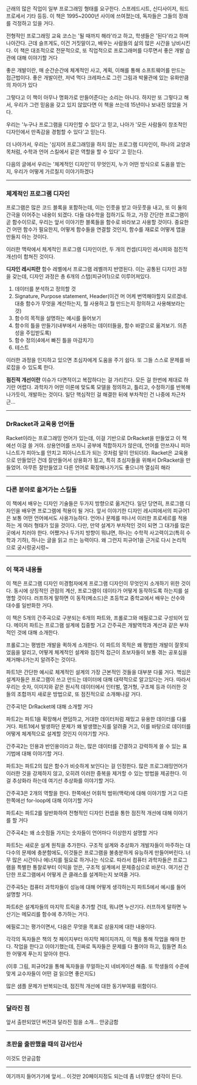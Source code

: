  근래의 많은 직업이 일부 프로그래밍 형태를 요구한다. 스프레드시트, 신디사이저, 워드프로세서 기타 등등. 이 책은 1995~2000년 사이에 쓰여졌는데, 독자들은 그들의 장래를 걱정하고 있을 거다.
 
 전형적인 프로그래밍 교육 코스는 '될 때까지 해라'라고 하고, 학생들은 '된다'라고 하며 나아간다. 근데 슬프게도, 이건 거짓말이고, 배우는 사람들의 삶의 많은 시간을 낭비시킨다. 이 책은 대조적으로 전문적으로, 또 직업적으로 프로그래머를 다루면서 좋은 개발 습관에 대해 이야기할 거다
 
 좋은 개발이란, 매 순간순간에 체계적인 사고, 계획, 이해를 통해 소프트웨어를 만드는 접근법이다. 좋은 개발이란, 저녁 먹다 크레파스로 그린 그림과 박물관에 있는 유화만큼의 차이가 있다
 
 그렇다고 이 책이 아무나 명화가로 만들어준다는 소리는 아니다. 하지만 또 그렇다고 해서, 우리가 그런 믿음을 갖고 있지 않았다면 이 책을 쓰는데 15년이나 보내진 않았을 거다.
 
 우리는 '누구나 프로그램을 디자인할 수 있다'고 믿고, 나아가 '모든 사람들이 창조적인 디자인에서 만족감을 경험할 수 있다'고 믿는다.
 
 더 나아가서, 우리는 '심지어 프로그래밍을 하지 않는 프로그램 디자인이, 하나의 교양과목처럼, 수학과 언어 스킬에서 같은 역할을 할 수 있다' 고 믿는다.
 
 다음의 글에서 우리는 '체계적인 디자인'이 무엇인지, 누가 어떤 방식으로 도움을 받는지, 우리가 어떻게 가르칠지 이야기하겠다
 
 
 
---

### 체계적인 프로그램 디자인

 프로그램은 많은 코드 블록을 포함하는데, 이는 인풋을 받고 아웃풋을 내고, 또 이 둘의 간극을 이어주는 내용이 되겠다. 다들 대수학을 접하기도 하고, 가장 간단한 프로그램이 곧 함수이므로, 우리는 앞서 이야기한 블록들을 함수로 바라보고 사용할 것이다. 중요한 건 어떤 함수가 필요한지, 어떻게 함수들을 연결할 것인지, 함수를 재료로 어떻게 앱을 만들지 아는 것이다.

 이러한 맥락에서 체계적인 프로그램 디자인이란, 두 개의 컨셉(디자인 레시피와 점진적 개선)이 합쳐진 것이다.

 **디자인 레시피란** 함수 레벨에서 프로그램 레벨까지 반영된다. 이는 공통된 디자인 과정을 갖는데, 디자인 과정은 총 6개의 스탭(피규어1)으로 이루어져있다.
 
  1. 데이터를 분석하고 정의할 것
  2. Signature, Purpose statement, Header(이건 머 어케 번역해야할지 모르겠네. 대충 함수가 무엇을 계산하는지, 뭘 사용하고 뭘 만드는지 정의하고 사용해보라는 것)
  3. 함수의 목적을 설명하는 예시를 들어보기
  4. 함수의 틀을 만들기(내부에서 사용하는 데이터들을, 함수 바깥으로 옮겨보기. 의존성을 주입받도록)
  5. 함수 정의(4에서 빠진 틀을 마감치기)
  6. 테스트
 
 이러한 과정을 인지하고 있으면 초심자에게 도움을 주기 쉽다. 또 그들 스스로 문제를 바로잡을 수 있도록 한다.
 
 **점진적 개선이란** 이슈가 다면적이고 복잡하다는 걸 가리킨다. 모든 걸 한번에 제대로 하기란 어렵다. 과학자가 어떤 이론에 맞도록 모델을 정의하고, 틀리고, 수정하기를 반복해나가듯이, 개발하는 것이다. 일단 핵심적인 걸 해결한 뒤에 부차적인 건 나중에 차근차근...


---

### DrRacket과 교육용 언어들 

 Racket이라는 프로그래밍 언어가 있는데, 이걸 기반으로 DrRacket을 만들었고 이 책에선 이걸 쓸 거야. 상용언어를 쓰자니 공부에 적합하지가 않은데, 언어를 안쓰자니 피아니스트가 피아노를 안치고 피아니스트가 되는 것처럼 말이 안되더라.
 Racket은 교육용으로 만들었던 건데 잘만들어서 상용화가 됬고, 특히 초심자들을 위해서 DrRacket을 만들었어. 아무튼 잘만들었고 다른 언어로 확장해나가기도 좋으니까 열심히 해라
 
---

### 다른 분야로 옮겨가는 스킬들

 이 책에서 배우는 디자인 기술들은 두가지 방향으로 옮겨간다. 일단 당연히, 프로그램 디자인을 배우면 프로그램에 적용이 될 거다. 앞서 이야기한 디자인 레시피에서의 피규어1은 보통 어떤 언어에서도 사용가능하다. 언어나 문제를 떠나서 이러한 프로세르를 적용하는 게 여러 형태가 있을 것이다. 다만, 만약 설계가 부차적인 것이 되면 그 대가를 많은 곳에서 치러야 한다.
 어쨌거나 두가지 방향이 뭐냐면, 하나는 수학적 사고력이고(특히 수학과 기하), 하나는 글을 읽고 쓰는 능력이다. 왜 그런지 피규어1을 근거로 다시 논리적으로 궁시렁궁시렁~ 
 
---

### 이 책과 내용들

 이 책은 프로그램 디자인 미경험자에게 프로그램 디자인이 무엇인지 소개하기 위한 것이다. 동시에 상징적인 관점의 계산, 프로그램이 데이타가 어떻게 동작하도록 하는지를 설명할 것이다. 러프하게 말하면 이 동작(메소드)은 초등학교 중학교에서 배우는 산수와 대수를 일반화한 거다.
 
 이 책은 5개의 간주곡으로 구분되는 6개의 파트와, 프롤로그와 에필로그로 구성되어 있다. 메이저 파트는 프로그램 설계에 집중할 거고 간주곡은 개발역학과 계산과 같은 부차적인 것에 대해 소개한다.
 
 프롤로그는 평범한 개발을 퀵하게 소개한다. 이 파트의 목적은 왜 평범한 개발이 잘못되었음을 알리고, 어떻게 체계적인 설계와 점진적 접근이 초보자들이 보통 겪는 공포심을 제거해나가는지 알려주는 것이다.
 
 파트1은 간단한 예시로 체계적인 설계의 가장 근본적인 것들을 대부분 다룰 거다. 핵심은 설계자들은 프로그램이 쓰고 만드는 데이터에 대해 대략적으로 알고있다는 거다. 따라서 우리는 숫자, 이미지와 같은 원시적 데이터에서 인터벌, 열거형, 구조체 등과 이러한 것들의 조합까지 새로운 방법으로, 또 점진적으로 소개해나갈 거다.
 
 간주곡1은 DrRacket에 대해 소개할 거다
 
 파트2는 파트1을 확장해서 랜덤하고, 거대한 데이터처럼 재밌고 유용한 데이터를 다룰 거다. 파트1에서 발생하던 문제가 왜 발생했는지를 알려줄 거고, 이를 바탕으로 데이터를 어떻게 체계적으로 설계할 것인지 이야기할 거다.
 
 간주곡2는 인용과 반인용이라고 하는, 많은 데이터를 간결하고 강력하게 쓸 수 있는 표기법에 대해 이야기할 거다. 
 
 파트3는 파트2의 많은 함수가 비슷하게 보인다는 걸 인정한다. 많은 프로그래밍언어가 이러한 것을 강제하지 않고, 오히려 이러한 중복을 제거할 수 있는 방법을 제공한다. 이걸 추상화라 하는데 여기선 추상화를 이야기할 거다.
 
 간주곡3은 2개의 역할을 한다. 한쪽에선 어휘적 범위(맥락)에 대해 이야기할 거고 다른 한쪽에선 for-loop에 대해 이야기할 거다
 
 파트4는 파트2를 일반화하여 전형적인 디자인 컨셉을 통한 점진적 개선에 대해 이야기를 할 거다
 
 간주곡4는 왜 소숫점들 가지는 숫자들이 언어마다 이상한지 설명할 거다
 
 파트5는 새로운 설계 원칙을 추가한다. 구조적 설계와 추상화가 개발자들이 마주하는 대다수의 문제에 충분함에도, 이것들은 프로그램을 불충분하게 유능하게 만들어버린다. 너무 많은 시간이나 에너지를 필요로 하거나는 식으로. 따라서 컴퓨터 과학자들은 프로그램을 특별한 통찰로부터 이익을 얻은, 구조적 설계에서 문제중심으로 바꾼다. 여기선 간단한 프로그램에서 어떻게 큰 클래스를 설계하는지 보여줄 거다.
 
 간주곡5는 컴퓨터 과학자들이 성능에 대해 어떻게 생각하는지 파트5에서 예시를 들어 설명할 거다.
 
 파트6은 설계자들의 마지막 트릭을 추가할 건데, 뭐냐면 누산기다. 러프하게 말하면 누산기는 메모리를 함수에 추가하는 거다.
 
 에필로그는 평가이면서, 다음은 무엇을 목표로 삼을지에 대한 내용이다.
 
 각각의 독자들은 책의 첫 페이지부터 마지막 페이지까지, 이 책을 통해 작업을 해야 한다. 작업을 한다고 이야기했는데, 진짜로 독자들은 문제를 다 풀어야 하고, 힘들면 최소한 어떻게 푸는지 알아야 한다.
 
 (이후 그림, 피규어2을 통해 독자들을 무얼하는지 네비게이션 해줌. 또 학생들의 수준에 맞게 교수자들이 어떤 걸 읽으면 좋은지도)
 
 많은 샘플 문제가 반복되는데, 점진적 개선에 대한 동기부여를 위함이다.
 
 ---
 
 ### 달라진 점
 
 앞서 출판되었던 버전과 달라진 점을 소개... 안궁금함
 
 ---
 
 ### 초판을 출판했을 때의 감사인사
 
이것도 안궁금함

---

여기까지 들어가기에 앞서... 이것만 20페이지정도 되는데 좀 너무했단 생각이 든다.
 
 
 
 
 
 
 

